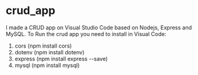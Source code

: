 # crud_app
I made a CRUD app on Visual Studio Code based on Nodejs, Express and MySQL.
To Run the crud app you need to install in Visual Code:
1. cors (npm install cors)
2. dotenv (npm install dotenv) 
3. express (npm install express --save)
4. mysql (npm install mysql)
